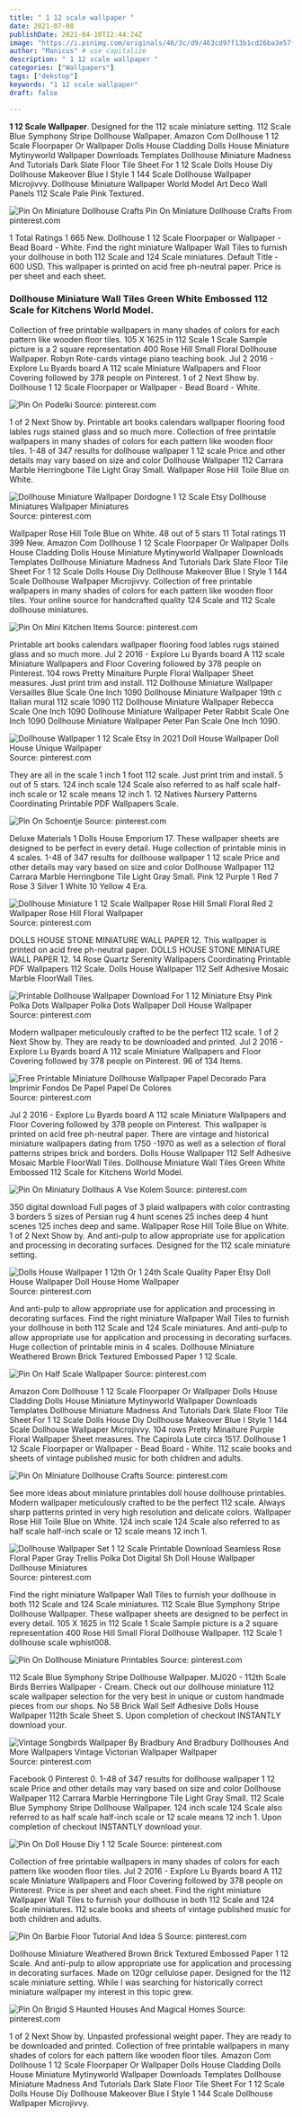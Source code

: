 ```yaml
---
title: " 1 12 scale wallpaper "
date: 2021-07-08
publishDate: 2021-04-10T12:44:24Z
image: "https://i.pinimg.com/originals/46/3c/d9/463cd97f13b1cd26ba3e57feba5474b1.jpg"
author: "Manicus" # use capitalize
description: " 1 12 scale wallpaper "
categories: ["Wallpapers"]
tags: ["dekstop"]
keywords: "1 12 scale wallpaper"
draft: false

---
```



**1 12 Scale Wallpaper**. Designed for the 112 scale miniature setting. 112 Scale Blue Symphony Stripe Dollhouse Wallpaper. Amazon Com Dollhouse 1 12 Scale Floorpaper Or Wallpaper Dolls House Cladding Dolls House Miniature Mytinyworld Wallpaper Downloads Templates Dollhouse Miniature Madness And Tutorials Dark Slate Floor Tile Sheet For 1 12 Scale Dolls House Diy Dollhouse Makeover Blue I Style 1 144 Scale Dollhouse Wallpaper Microjivvy. Dollhouse Miniature Wallpaper World Model Art Deco Wall Panels 112 Scale Pale Pink Textured.

![Pin On Miniature Dollhouse Crafts](https://i.pinimg.com/originals/42/5a/15/425a15a6d0da28d1e6688020fb9d9539.jpg "Pin On Miniature Dollhouse Crafts")
Pin On Miniature Dollhouse Crafts From pinterest.com


1 Total Ratings 1 665 New. Dollhouse 1 12 Scale Floorpaper or Wallpaper - Bead Board - White. Find the right miniature Wallpaper Wall Tiles to furnish your dollhouse in both 112 Scale and 124 Scale miniatures. Default Title - 600 USD. This wallpaper is printed on acid free ph-neutral paper. Price is per sheet and each sheet.

### Dollhouse Miniature Wall Tiles Green White Embossed 112 Scale for Kitchens World Model.

Collection of free printable wallpapers in many shades of colors for each pattern like wooden floor tiles. 105 X 1625 in 112 Scale 1 Scale Sample picture is a 2 square representation 400 Rose Hill Small Floral Dollhouse Wallpaper. Robyn Rote-cards vintage piano teaching book. Jul 2 2016 - Explore Lu Byards board A 112 scale Miniature Wallpapers and Floor Covering followed by 378 people on Pinterest. 1 of 2 Next Show by. Dollhouse 1 12 Scale Floorpaper or Wallpaper - Bead Board - White.


![Pin On Podelki](https://i.pinimg.com/originals/a6/a7/ec/a6a7ec79c7105805a844271e47bf44db.jpg "Pin On Podelki")
Source: pinterest.com

1 of 2 Next Show by. Printable art books calendars wallpaper flooring food lables rugs stained glass and so much more. Collection of free printable wallpapers in many shades of colors for each pattern like wooden floor tiles. 1-48 of 347 results for dollhouse wallpaper 1 12 scale Price and other details may vary based on size and color Dollhouse Wallpaper 112 Carrara Marble Herringbone Tile Light Gray Small. Wallpaper Rose Hill Toile Blue on White.

![Dollhouse Miniature Wallpaper Dordogne 1 12 Scale Etsy Dollhouse Miniatures Wallpaper Miniatures](https://i.pinimg.com/originals/a9/51/53/a951532081d0500392c27a3c6601f5d9.jpg "Dollhouse Miniature Wallpaper Dordogne 1 12 Scale Etsy Dollhouse Miniatures Wallpaper Miniatures")
Source: pinterest.com

Wallpaper Rose Hill Toile Blue on White. 48 out of 5 stars 11 Total ratings 11 399 New. Amazon Com Dollhouse 1 12 Scale Floorpaper Or Wallpaper Dolls House Cladding Dolls House Miniature Mytinyworld Wallpaper Downloads Templates Dollhouse Miniature Madness And Tutorials Dark Slate Floor Tile Sheet For 1 12 Scale Dolls House Diy Dollhouse Makeover Blue I Style 1 144 Scale Dollhouse Wallpaper Microjivvy. Collection of free printable wallpapers in many shades of colors for each pattern like wooden floor tiles. Your online source for handcrafted quality 124 Scale and 112 Scale dollhouse miniatures.

![Pin On Mini Kitchen Items](https://i.pinimg.com/originals/98/d5/c1/98d5c16161e5d627b2e2435c324c8516.jpg "Pin On Mini Kitchen Items")
Source: pinterest.com

Printable art books calendars wallpaper flooring food lables rugs stained glass and so much more. Jul 2 2016 - Explore Lu Byards board A 112 scale Miniature Wallpapers and Floor Covering followed by 378 people on Pinterest. 104 rows Pretty Minaiture Purple Floral Wallpaper Sheet measures. Just print trim and install. 112 Dollhouse Miniature Wallpaper Versailles Blue Scale One Inch 1090 Dollhouse Miniature Wallpaper 19th c Italian mural 112 scale 1090 112 Dollhouse Miniature Wallpaper Rebecca Scale One Inch 1090 Dollhouse Miniature Wallpaper Peter Rabbit Scale One Inch 1090 Dollhouse Miniature Wallpaper Peter Pan Scale One Inch 1090.

![Dollhouse Wallpaper 1 12 Scale Etsy In 2021 Doll House Wallpaper Doll House Unique Wallpaper](https://i.pinimg.com/originals/38/f5/49/38f549694e2ae6996149aee7d212a782.png "Dollhouse Wallpaper 1 12 Scale Etsy In 2021 Doll House Wallpaper Doll House Unique Wallpaper")
Source: pinterest.com

They are all in the scale 1 inch 1 foot 112 scale. Just print trim and install. 5 out of 5 stars. 124 inch scale 124 Scale also referred to as half scale half-inch scale or 12 scale means 12 inch 1. 12 Natives Nursery Patterns Coordinating Printable PDF Wallpapers Scale.

![Pin On Schoentje](https://i.pinimg.com/originals/06/c1/ab/06c1abdeac596417d1508e828a92aa10.jpg "Pin On Schoentje")
Source: pinterest.com

Deluxe Materials 1 Dolls House Emporium 17. These wallpaper sheets are designed to be perfect in every detail. Huge collection of printable minis in 4 scales. 1-48 of 347 results for dollhouse wallpaper 1 12 scale Price and other details may vary based on size and color Dollhouse Wallpaper 112 Carrara Marble Herringbone Tile Light Gray Small. Pink 12 Purple 1 Red 7 Rose 3 Silver 1 White 10 Yellow 4 Era.

![Dollhouse Miniature 1 12 Scale Wallpaper Rose Hill Small Floral Red 2 Wallpaper Rose Hill Floral Wallpaper](https://i.pinimg.com/474x/32/ae/c2/32aec25589d4d6f0a6c78d2008cc723d.jpg "Dollhouse Miniature 1 12 Scale Wallpaper Rose Hill Small Floral Red 2 Wallpaper Rose Hill Floral Wallpaper")
Source: pinterest.com

DOLLS HOUSE STONE MINIATURE WALL PAPER 12. This wallpaper is printed on acid free ph-neutral paper. DOLLS HOUSE STONE MINIATURE WALL PAPER 12. 14 Rose Quartz Serenity Wallpapers Coordinating Printable PDF Wallpapers 112 Scale. Dolls House Wallpaper 112 Self Adhesive Mosaic Marble FloorWall Tiles.

![Printable Dollhouse Wallpaper Download For 1 12 Miniature Etsy Pink Polka Dots Wallpaper Polka Dots Wallpaper Doll House Wallpaper](https://i.pinimg.com/originals/bc/f5/c3/bcf5c372a8fbbe775c08725547f1b318.jpg "Printable Dollhouse Wallpaper Download For 1 12 Miniature Etsy Pink Polka Dots Wallpaper Polka Dots Wallpaper Doll House Wallpaper")
Source: pinterest.com

Modern wallpaper meticulously crafted to be the perfect 112 scale. 1 of 2 Next Show by. They are ready to be downloaded and printed. Jul 2 2016 - Explore Lu Byards board A 112 scale Miniature Wallpapers and Floor Covering followed by 378 people on Pinterest. 96 of 134 Items.

![Free Printable Miniature Dollhouse Wallpaper Papel Decorado Para Imprimir Fondos De Papel Papel De Colores](https://i.pinimg.com/originals/a6/73/64/a67364a05dcddc49094a4b452c60029e.jpg "Free Printable Miniature Dollhouse Wallpaper Papel Decorado Para Imprimir Fondos De Papel Papel De Colores")
Source: pinterest.com

Jul 2 2016 - Explore Lu Byards board A 112 scale Miniature Wallpapers and Floor Covering followed by 378 people on Pinterest. This wallpaper is printed on acid free ph-neutral paper. There are vintage and historical miniature wallpapers dating from 1750 -1970 as well as a selection of floral patterns stripes brick and borders. Dolls House Wallpaper 112 Self Adhesive Mosaic Marble FloorWall Tiles. Dollhouse Miniature Wall Tiles Green White Embossed 112 Scale for Kitchens World Model.

![Pin On Miniatury Dollhaus A Vse Kolem](https://i.pinimg.com/originals/4a/30/33/4a3033f1aa3b7f9a8cd14e9eaba58026.jpg "Pin On Miniatury Dollhaus A Vse Kolem")
Source: pinterest.com

350 digital download Full pages of 3 plaid wallpapers with color contrasting 3 borders 5 sizes of Persian rug 4 hunt scenes 25 inches deep 4 hunt scenes 125 inches deep and same. Wallpaper Rose Hill Toile Blue on White. 1 of 2 Next Show by. And anti-pulp to allow appropriate use for application and processing in decorating surfaces. Designed for the 112 scale miniature setting.

![Dolls House Wallpaper 1 12th Or 1 24th Scale Quality Paper Etsy Doll House Wallpaper Doll House Home Wallpaper](https://i.pinimg.com/originals/3a/12/52/3a1252ccd188052e830084d5818fc1a9.jpg "Dolls House Wallpaper 1 12th Or 1 24th Scale Quality Paper Etsy Doll House Wallpaper Doll House Home Wallpaper")
Source: pinterest.com

And anti-pulp to allow appropriate use for application and processing in decorating surfaces. Find the right miniature Wallpaper Wall Tiles to furnish your dollhouse in both 112 Scale and 124 Scale miniatures. And anti-pulp to allow appropriate use for application and processing in decorating surfaces. Huge collection of printable minis in 4 scales. Dollhouse Miniature Weathered Brown Brick Textured Embossed Paper 1 12 Scale.

![Pin On Half Scale Wallpaper](https://i.pinimg.com/originals/3d/43/21/3d432105c42d37d9ae5dd6f20e4fb66b.jpg "Pin On Half Scale Wallpaper")
Source: pinterest.com

Amazon Com Dollhouse 1 12 Scale Floorpaper Or Wallpaper Dolls House Cladding Dolls House Miniature Mytinyworld Wallpaper Downloads Templates Dollhouse Miniature Madness And Tutorials Dark Slate Floor Tile Sheet For 1 12 Scale Dolls House Diy Dollhouse Makeover Blue I Style 1 144 Scale Dollhouse Wallpaper Microjivvy. 104 rows Pretty Minaiture Purple Floral Wallpaper Sheet measures. The Capirola Lute circa 1517. Dollhouse 1 12 Scale Floorpaper or Wallpaper - Bead Board - White. 112 scale books and sheets of vintage published music for both children and adults.

![Pin On Miniature Dollhouse Crafts](https://i.pinimg.com/originals/42/5a/15/425a15a6d0da28d1e6688020fb9d9539.jpg "Pin On Miniature Dollhouse Crafts")
Source: pinterest.com

See more ideas about miniature printables doll house dollhouse printables. Modern wallpaper meticulously crafted to be the perfect 112 scale. Always sharp patterns printed in very high resolution and delicate colors. Wallpaper Rose Hill Toile Blue on White. 124 inch scale 124 Scale also referred to as half scale half-inch scale or 12 scale means 12 inch 1.

![Dollhouse Wallpaper Set 1 12 Scale Printable Download Seamless Rose Floral Paper Gray Trellis Polka Dot Digital Sh Doll House Wallpaper Dollhouse Miniatures](https://i.pinimg.com/originals/d7/b5/24/d7b524adf2f49ffd89da395a24eb787a.jpg "Dollhouse Wallpaper Set 1 12 Scale Printable Download Seamless Rose Floral Paper Gray Trellis Polka Dot Digital Sh Doll House Wallpaper Dollhouse Miniatures")
Source: pinterest.com

Find the right miniature Wallpaper Wall Tiles to furnish your dollhouse in both 112 Scale and 124 Scale miniatures. 112 Scale Blue Symphony Stripe Dollhouse Wallpaper. These wallpaper sheets are designed to be perfect in every detail. 105 X 1625 in 112 Scale 1 Scale Sample picture is a 2 square representation 400 Rose Hill Small Floral Dollhouse Wallpaper. 112 Scale 1 dollhouse scale wphist008.

![Pin On Dollhouse Miniature Printables](https://i.pinimg.com/originals/de/39/e5/de39e53a96945bd31a7d98417f3b8eb7.jpg "Pin On Dollhouse Miniature Printables")
Source: pinterest.com

112 Scale Blue Symphony Stripe Dollhouse Wallpaper. MJ020 - 112th Scale Birds Berries Wallpaper - Cream. Check out our dollhouse miniature 112 scale wallpaper selection for the very best in unique or custom handmade pieces from our shops. No 58 Brick Wall Self Adhesive Dolls House Wallpaper 112th Scale Sheet S. Upon completion of checkout INSTANTLY download your.

![Vintage Songbirds Wallpaper By Bradbury And Bradbury Dollhouses And More Wallpapers Vintage Victorian Wallpaper Wallpaper](https://i.pinimg.com/originals/e4/ea/c5/e4eac59e2461d95a9c23f1a4512faa2c.jpg "Vintage Songbirds Wallpaper By Bradbury And Bradbury Dollhouses And More Wallpapers Vintage Victorian Wallpaper Wallpaper")
Source: pinterest.com

Facebook 0 Pinterest 0. 1-48 of 347 results for dollhouse wallpaper 1 12 scale Price and other details may vary based on size and color Dollhouse Wallpaper 112 Carrara Marble Herringbone Tile Light Gray Small. 112 Scale Blue Symphony Stripe Dollhouse Wallpaper. 124 inch scale 124 Scale also referred to as half scale half-inch scale or 12 scale means 12 inch 1. Upon completion of checkout INSTANTLY download your.

![Pin On Doll House Diy 1 12 Scale](https://i.pinimg.com/originals/7f/02/3c/7f023c9206ffbd50b01ac7f450c07001.jpg "Pin On Doll House Diy 1 12 Scale")
Source: pinterest.com

Collection of free printable wallpapers in many shades of colors for each pattern like wooden floor tiles. Jul 2 2016 - Explore Lu Byards board A 112 scale Miniature Wallpapers and Floor Covering followed by 378 people on Pinterest. Price is per sheet and each sheet. Find the right miniature Wallpaper Wall Tiles to furnish your dollhouse in both 112 Scale and 124 Scale miniatures. 112 scale books and sheets of vintage published music for both children and adults.

![Pin On Barbie Floor Tutorial And Idea S](https://i.pinimg.com/originals/5f/c0/e3/5fc0e3a85bc38fe4e04cd5add796c389.jpg "Pin On Barbie Floor Tutorial And Idea S")
Source: pinterest.com

Dollhouse Miniature Weathered Brown Brick Textured Embossed Paper 1 12 Scale. And anti-pulp to allow appropriate use for application and processing in decorating surfaces. Made on 120gr cellulose paper. Designed for the 112 scale miniature setting. While I was searching for historically correct miniature wallpaper my interest in this topic grew.

![Pin On Brigid S Haunted Houses And Magical Homes](https://i.pinimg.com/originals/46/3c/d9/463cd97f13b1cd26ba3e57feba5474b1.jpg "Pin On Brigid S Haunted Houses And Magical Homes")
Source: pinterest.com

1 of 2 Next Show by. Unpasted professional weight paper. They are ready to be downloaded and printed. Collection of free printable wallpapers in many shades of colors for each pattern like wooden floor tiles. Amazon Com Dollhouse 1 12 Scale Floorpaper Or Wallpaper Dolls House Cladding Dolls House Miniature Mytinyworld Wallpaper Downloads Templates Dollhouse Miniature Madness And Tutorials Dark Slate Floor Tile Sheet For 1 12 Scale Dolls House Diy Dollhouse Makeover Blue I Style 1 144 Scale Dollhouse Wallpaper Microjivvy.

